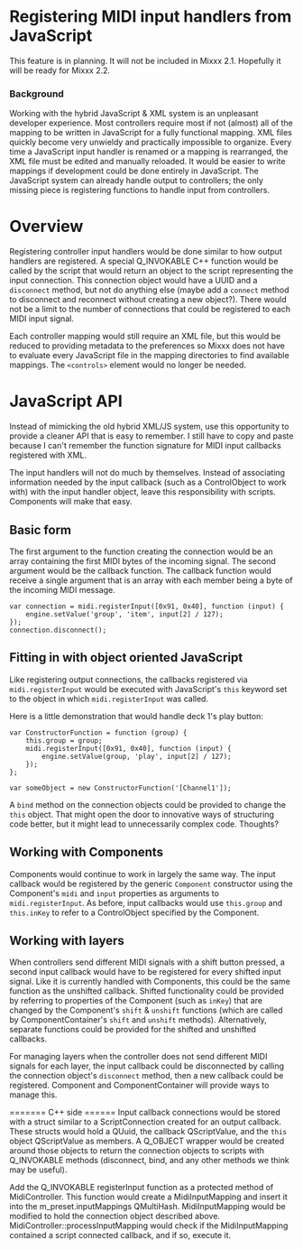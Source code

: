 # Registering MIDI input handlers from JavaScript

This feature is in planning. It will not be included in Mixxx 2.1.
Hopefully it will be ready for Mixxx 2.2.

### Background

Working with the hybrid JavaScript & XML system is an unpleasant
developer experience. Most controllers require most if not (almost) all
of the mapping to be written in JavaScript for a fully functional
mapping. XML files quickly become very unwieldy and practically
impossible to organize. Every time a JavaScript input handler is renamed
or a mapping is rearranged, the XML file must be edited and manually
reloaded. It would be easier to write mappings if development could be
done entirely in JavaScript. The JavaScript system can already handle
output to controllers; the only missing piece is registering functions
to handle input from controllers.

# Overview

Registering controller input handlers would be done similar to how
output handlers are registered. A special Q\_INVOKABLE C++ function
would be called by the script that would return an object to the script
representing the input connection. This connection object would have a
UUID and a `disconnect` method, but not do anything else (maybe add a
`connect` method to disconnect and reconnect without creating a new
object?). There would not be a limit to the number of connections that
could be registered to each MIDI input signal.

Each controller mapping would still require an XML file, but this would
be reduced to providing metadata to the preferences so Mixxx does not
have to evaluate every JavaScript file in the mapping directories to
find available mappings. The `<controls>` element would no longer be
needed.

# JavaScript API

Instead of mimicking the old hybrid XML/JS system, use this opportunity
to provide a cleaner API that is easy to remember. I still have to copy
and paste because I can't remember the function signature for MIDI input
callbacks registered with XML.

The input handlers will not do much by themselves. Instead of
associating information needed by the input callback (such as a
ControlObject to work with) with the input handler object, leave this
responsibility with scripts. Components will make that easy.

## Basic form

The first argument to the function creating the connection would be an
array containing the first MIDI bytes of the incoming signal. The second
argument would be the callback function. The callback function would
receive a single argument that is an array with each member being a byte
of the incoming MIDI message.

    var connection = midi.registerInput([0x91, 0x40], function (input) {
        engine.setValue('group', 'item', input[2] / 127);
    });
    connection.disconnect();

## Fitting in with object oriented JavaScript

Like registering output connections, the callbacks registered via
`midi.registerInput` would be executed with JavaScript's `this` keyword
set to the object in which `midi.registerInput` was called.

Here is a little demonstration that would handle deck 1's play button:

    var ConstructorFunction = function (group) {
        this.group = group;
        midi.registerInput([0x91, 0x40], function (input) {
            engine.setValue(group, 'play', input[2] / 127);
        });
    };
    
    var someObject = new ConstructorFunction('[Channel1']);

A `bind` method on the connection objects could be provided to change
the `this` object. That might open the door to innovative ways of
structuring code better, but it might lead to unnecessarily complex
code. Thoughts?

## Working with Components

Components would continue to work in largely the same way. The input
callback would be registered by the generic `Component` constructor
using the Component's `midi` and `input` properties as arguments to
`midi.registerInput`. As before, input callbacks would use `this.group`
and `this.inKey` to refer to a ControlObject specified by the Component.

## Working with layers

When controllers send different MIDI signals with a shift button
pressed, a second input callback would have to be registered for every
shifted input signal. Like it is currently handled with Components, this
could be the same function as the unshifted callback. Shifted
functionality could be provided by referring to properties of the
Component (such as `inKey`) that are changed by the Component's `shift`
& `unshift` functions (which are called by ComponentContainer's `shift`
and `unshift` methods). Alternatively, separate functions could be
provided for the shifted and unshifted callbacks.

For managing layers when the controller does not send different MIDI
signals for each layer, the input callback could be disconnected by
calling the connection object's `disconnect` method, then a new callback
could be registered. Component and ComponentContainer will provide ways
to manage this.

\======= C++ side ====== Input callback connections would be stored with
a struct similar to a ScriptConnection created for an output callback.
These structs would hold a QUuid, the callback QScriptValue, and the
`this` object QScriptValue as members. A Q\_OBJECT wrapper would be
created around those objects to return the connection objects to scripts
with Q\_INVOKABLE methods (disconnect, bind, and any other methods we
think may be useful).

Add the Q\_INVOKABLE registerInput function as a protected method of
MidiController. This function would create a MidiInputMapping and insert
it into the m\_preset.inputMappings QMultiHash. MidiInputMapping would
be modified to hold the connection object described above.
MidiController::processInputMapping would check if the MidiInputMapping
contained a script connected callback, and if so, execute it.
